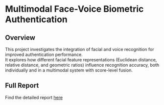 # Multimodal Face-Voice Biometric Authentication

## Overview
This project investigates the integration of facial and voice recognition for improved authentication performance.  
It explores how different facial feature representations (Euclidean distance, relative distance, and geometric ratios) influence recognition accuracy, both individually and in a multimodal system with score-level fusion.

## Full Report
Find the detailed report [here](./docs/report.pdf?)

